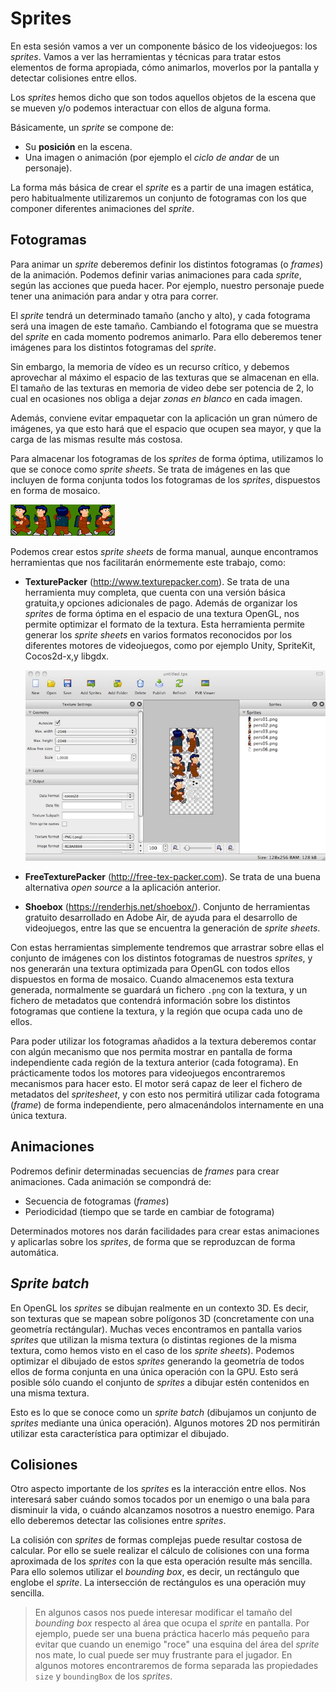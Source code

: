 # Sprites 

En esta sesión vamos a ver un componente básico de los videojuegos: los _sprites_. Vamos a ver las herramientas y técnicas para tratar estos elementos de forma apropiada, cómo animarlos, moverlos por la pantalla y detectar colisiones entre ellos.

Los _sprites_ hemos dicho que son todos aquellos objetos de la escena que se mueven y/o podemos interactuar con ellos de alguna forma. 

Básicamente, un _sprite_ se compone de:

* Su **posición** en la escena.
* Una imagen o animación (por ejemplo el _ciclo de andar_ de un personaje).

La forma más básica de crear el _sprite_ es a partir de una imagen estática, pero habitualmente utilizaremos un conjunto de fotogramas con los que componer diferentes animaciones del _sprite_.


## Fotogramas

Para animar un _sprite_ deberemos definir los distintos fotogramas (o _frames_) de la animación. Podemos definir varias animaciones para cada _sprite_, según las acciones que pueda hacer. Por ejemplo, nuestro personaje puede tener una animación para andar  y otra para correr.

El _sprite_ tendrá un determinado tamaño (ancho y alto), y cada fotograma será una imagen de este tamaño. Cambiando el fotograma que se muestra del _sprite_ en cada momento podremos animarlo. Para ello deberemos tener imágenes para los distintos fotogramas del _sprite_.
  
Sin embargo, la memoria de vídeo es un recurso crítico, y debemos aprovechar al máximo el espacio de las texturas que se almacenan en ella. El tamaño de las texturas en memoria de video debe ser potencia de 2, lo cual en ocasiones nos obliga a dejar _zonas en blanco_ en cada imagen. 

Además, conviene evitar empaquetar con la aplicación un gran número de imágenes, ya que esto hará que el espacio que ocupen sea mayor, y que la carga de las mismas resulte más costosa.

Para almacenar los fotogramas de los _sprites_ de forma óptima, utilizamos lo que se conoce como _sprite sheets_. Se trata de imágenes en las que incluyen de forma conjunta todos los fotogramas
de los _sprites_, dispuestos en forma de mosaico.
  
![Mosaico con los frames de un sprite](imagenes/juegos/sprite.gif)


Podemos crear estos _sprite sheets_ de forma manual, aunque encontramos herramientas que nos facilitarán enórmemente este trabajo, como:

* **TexturePacker** (http://www.texturepacker.com). Se trata de una herramienta muy completa, que cuenta con una versión básica gratuita,y opciones adicionales de pago. Además de organizar los _sprites_ de forma óptima en el espacio de una textura OpenGL, nos permite optimizar el formato de la textura. Esta herramienta permite generar los _sprite sheets_ en varios formatos reconocidos por los diferentes
motores de videojuegos, como por ejemplo Unity, SpriteKit, Cocos2d-x,y libgdx.

    ![Herramienta TexturePacker](imagenes/juegos/texturas_packer.jpg)

* **FreeTexturePacker** (http://free-tex-packer.com). Se trata de una buena alternativa _open source_ a la aplicación anterior. 

* **Shoebox** (https://renderhjs.net/shoebox/). Conjunto de herramientas gratuito desarrollado en Adobe Air, de ayuda para el desarrollo de videojuegos, entre las que se encuentra la generación de _sprite sheets_.

Con estas herramientas simplemente tendremos que arrastrar sobre ellas el conjunto de imágenes con los distintos fotogramas de nuestros _sprites_, y nos generarán una textura optimizada para OpenGL con todos ellos dispuestos en forma de mosaico. Cuando almacenemos esta textura generada, normalmente se guardará un fichero
`.png` con la textura, y un fichero de metadatos que contendrá información sobre los distintos fotogramas que contiene la textura, y la región que ocupa cada uno de ellos.

Para poder utilizar los fotogramas añadidos a la textura deberemos contar con algún mecanismo que nos permita mostrar en pantalla de forma independiente cada región de la textura anterior (cada fotograma). En prácticamente todos los motores para videojuegos encontraremos mecanismos para hacer esto. El motor será capaz de leer el fichero de metadatos del _spritesheet_, y con esto nos permitirá utilizar cada fotograma (_frame_) de forma independiente, pero almacenándolos internamente en una única textura.



## Animaciones

Podremos definir determinadas secuencias de _frames_ para crear animaciones. Cada animación se compondrá de:

* Secuencia de fotogramas (_frames_)
* Periodicidad (tiempo que se tarde en cambiar de fotograma)

Determinados motores nos darán facilidades para crear estas animaciones y aplicarlas sobre los _sprites_, de forma que se reproduzcan de forma automática.



## _Sprite batch_

En OpenGL los _sprites_ se dibujan realmente en un contexto 3D. Es decir, son texturas que se mapean sobre polígonos 3D (concretamente con una geometría rectángular). Muchas veces encontramos en pantalla varios _sprites_ que utilizan la misma textura (o distintas regiones de la misma textura, como hemos visto en el caso de los _sprite sheets_). Podemos optimizar el dibujado de estos _sprites_ 
generando la geometría de todos ellos de forma conjunta en una única operación con la GPU. Esto será posible sólo cuando el conjunto de _sprites_ a dibujar estén contenidos en una misma textura. 

Esto es lo que se conoce como un _sprite batch_ (dibujamos un conjunto de _sprites_ mediante una única operación). Algunos motores 2D nos permitirán utilizar esta característica para optimizar el dibujado.


## Colisiones

Otro aspecto importante de los _sprites_ es la interacción entre ellos. Nos interesará saber cuándo somos tocados por un enemigo o una bala para disminuir la vida, o cuándo alcanzamos nosotros a nuestro enemigo. Para ello deberemos detectar las colisiones entre _sprites_. 

La colisión con _sprites_ de formas complejas puede resultar costosa de calcular. Por ello se suele realizar el cálculo de colisiones con una forma aproximada  de los _sprites_ con la que esta operación resulte más sencilla. Para ello solemos utilizar el _bounding box_, es decir, un rectángulo que englobe el _sprite_. La intersección de  rectángulos es una operación muy sencilla. 
    
> En algunos casos nos puede interesar modificar el tamaño del _bounding box_ respecto al área que ocupa el _sprite_ en pantalla. Por ejemplo, puede ser una buena práctica hacerlo más pequeño para evitar que cuando un enemigo "roce" una esquina del área del _sprite_ nos mate, lo cual puede ser muy frustrante para el jugador. En algunos motores encontraremos de forma separada las propiedades `size` y `boundingBox` de los _sprites_.